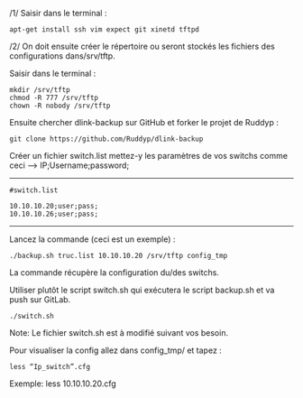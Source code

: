 /1/ Saisir dans le terminal :

    apt-get install ssh vim expect git xinetd tftpd

/2/ On doit ensuite créer le répertoire ou seront stockés les fichiers des
  configurations dans/srv/tftp.

 Saisir dans le terminal :

    mkdir /srv/tftp
    chmod -R 777 /srv/tftp
    chown -R nobody /srv/tftp

Ensuite chercher dlink-backup sur GitHub et forker le projet de Ruddyp :

    git clone https://github.com/Ruddyp/dlink-backup

Créer un fichier switch.list mettez-y les paramètres de vos switchs comme
ceci --> IP;Username;password;
_______________________________________________________________________________

    #switch.list

    10.10.10.20;user;pass;
    10.10.10.26;user;pass;
_______________________________________________________________________________

Lancez la commande (ceci est un exemple) :

    ./backup.sh truc.list 10.10.10.20 /srv/tftp config_tmp
La commande récupère la configuration du/des switchs.

Utiliser plutôt le script switch.sh qui exécutera le script backup.sh 
et va push sur GitLab. 

    ./switch.sh

Note: Le fichier switch.sh est à modifié suivant vos besoin.

Pour visualiser la config allez dans config_tmp/ et tapez :

    less “Ip_switch”.cfg

Exemple: 
    less 10.10.10.20.cfg
